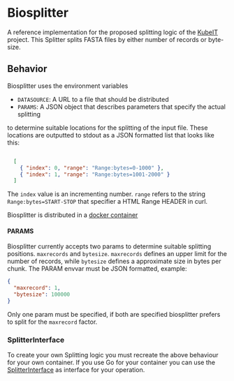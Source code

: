 # Biosplitter

A reference implementation for the proposed splitting logic of the [KubeIT](https://github.com/KubeITerator/KubeIT) project. This Splitter splits FASTA files by either number of records or byte-size.

## Behavior

Biosplitter uses the environment variables

- `DATASOURCE`: A URL to a file that should be distributed
- `PARAMS`:  A JSON object that describes parameters that specify the actual splitting

to determine suitable locations for the splitting of the input file. These locations are outputted to stdout as a JSON formatted list
that looks like this:

```json

  [
    { "index": 0, "range": "Range:bytes=0-1000" },
    { "index": 1, "range": "Range:bytes=1001-2000" }
  ]

```

The `index` value is an incrementing number. `range` refers to the string `Range:bytes=START-STOP` that specifier a HTML Range HEADER in curl.

Biosplitter is distributed in a [docker container](https://hub.docker.com/repository/docker/stanni/biosplitter)

#### PARAMS

Biosplitter currently accepts two params to determine suitable splitting positions.
`maxrecords` and `bytesize`. `maxrecords` defines an upper limit for the number of records, while `bytesize` defines a approximate size in bytes per chunk.
The PARAM envvar must be JSON formatted, example:

```json
{
  "maxrecord": 1,
  "bytesize": 100000
}
```

Only one param must be specified, if both are specified biosplitter prefers to split for the `maxrecord` factor.

### SplitterInterface


To create your own Splitting logic you must recreate the above behaviour for your own container. If you use Go for your container
you can use the [SplitterInterface](/logic/SplitterInterface.go) as interface for your operation. 

